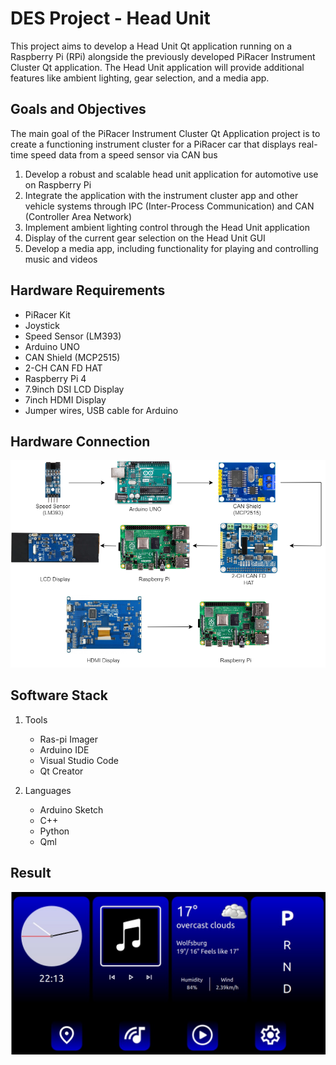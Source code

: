 # DES Project - Head Unit
This project aims to develop a Head Unit Qt application running on a Raspberry Pi (RPi) alongside the previously developed PiRacer Instrument Cluster Qt application. The Head Unit application will provide additional features like ambient lighting, gear selection, and a media app.

## Goals and Objectives

The main goal of the PiRacer Instrument Cluster Qt Application project is to create a functioning instrument cluster for a PiRacer car that displays real-time speed data from a speed sensor via CAN bus

1. Develop a robust and scalable head unit application for automotive use on Raspberry Pi
2. Integrate the application with the instrument cluster app and other vehicle systems through IPC (Inter-Process Communication) and CAN (Controller Area Network)
3. Implement ambient lighting control through the Head Unit application
4. Display of the current gear selection on the Head Unit GUI
5. Develop a media app, including functionality for playing and controlling music and videos

## Hardware Requirements
- PiRacer Kit
- Joystick
- Speed Sensor (LM393)
- Arduino UNO
- CAN Shield (MCP2515)
- 2-CH CAN FD HAT
- Raspberry Pi 4
- 7.9inch DSI LCD Display
- 7inch HDMI Display
- Jumper wires, USB cable for Arduino

## Hardware Connection
![Alt text](image.png)

## Software Stack
1. Tools
    - Ras-pi Imager
    - Arduino IDE
    - Visual Studio Code
    - Qt Creator

2. Languages
    - Arduino Sketch
    - C++
    - Python
    - Qml

## Result
![Alt text](image-1.png)